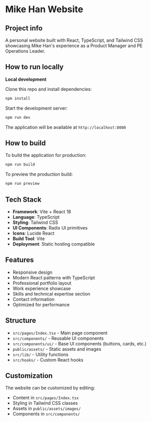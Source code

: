# Mike Han Website

## Project info

A personal website built with React, TypeScript, and Tailwind CSS showcasing Mike Han's experience as a Product Manager and PE Operations Leader.

## How to run locally

**Local development**

Clone this repo and install dependencies:

```bash
npm install
```

Start the development server:

```bash
npm run dev
```

The application will be available at `http://localhost:8080`

## How to build

To build the application for production:

```bash
npm run build
```

To preview the production build:

```bash
npm run preview
```

## Tech Stack

- **Framework**: Vite + React 18
- **Language**: TypeScript
- **Styling**: Tailwind CSS
- **UI Components**: Radix UI primitives
- **Icons**: Lucide React
- **Build Tool**: Vite
- **Deployment**: Static hosting compatible

## Features

- Responsive design
- Modern React patterns with TypeScript
- Professional portfolio layout
- Work experience showcase
- Skills and technical expertise section
- Contact information
- Optimized for performance

## Structure

- `src/pages/Index.tsx` - Main page component
- `src/components/` - Reusable UI components
- `src/components/ui/` - Base UI components (buttons, cards, etc.)
- `public/assets/` - Static assets and images
- `src/lib/` - Utility functions
- `src/hooks/` - Custom React hooks

## Customization

The website can be customized by editing:
- Content in `src/pages/Index.tsx`
- Styling in Tailwind CSS classes
- Assets in `public/assets/images/`
- Components in `src/components/`